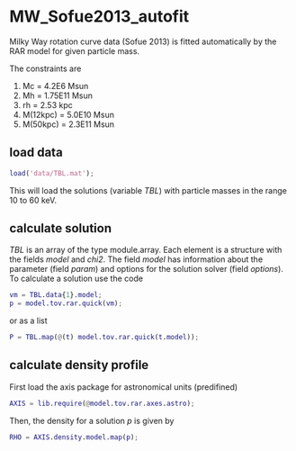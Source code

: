 # MW_Sofue2013_autofit
Milky Way rotation curve data (Sofue 2013) is fitted automatically by the RAR model for given particle mass.

The constraints are 

1. Mc = 4.2E6 Msun
2. Mh = 1.75E11 Msun
3. rh = 2.53 kpc
4. M(12kpc) = 5.0E10 Msun
5. M(50kpc) = 2.3E11 Msun

## load data
````matlab
load('data/TBL.mat');
````
This will load the solutions (variable *TBL*) with particle masses in the range 10 to 60 keV.

## calculate solution
*TBL* is an array of the type module.array. Each element is a structure with the fields *model* and *chi2*. The field *model* has information about the parameter (field *param*) and options for the solution solver (field *options*). To calculate a solution use the code

```matlab
vm = TBL.data{1}.model;
p = model.tov.rar.quick(vm);
```
or as a list

```matlab
P = TBL.map(@(t) model.tov.rar.quick(t.model));
```

## calculate density profile
First load the axis package for astronomical units (predifined)

```matlab
AXIS = lib.require(@model.tov.rar.axes.astro);
```

Then, the density for a solution *p* is given by 

```matlab
RHO = AXIS.density.model.map(p);
```
